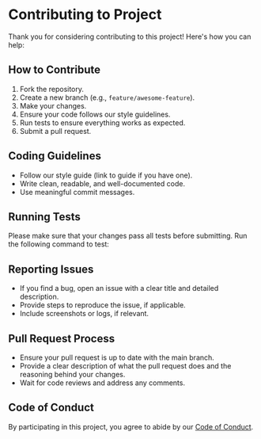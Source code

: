 # Contributing to Project

Thank you for considering contributing to this project! Here's how you can help:

## How to Contribute
1. Fork the repository.
2. Create a new branch (e.g., `feature/awesome-feature`).
3. Make your changes.
4. Ensure your code follows our style guidelines.
5. Run tests to ensure everything works as expected.
6. Submit a pull request.

## Coding Guidelines
- Follow our style guide (link to guide if you have one).
- Write clean, readable, and well-documented code.
- Use meaningful commit messages.

## Running Tests
Please make sure that your changes pass all tests before submitting. Run the following command to test:

## Reporting Issues
- If you find a bug, open an issue with a clear title and detailed description.
- Provide steps to reproduce the issue, if applicable.
- Include screenshots or logs, if relevant.

## Pull Request Process
- Ensure your pull request is up to date with the main branch.
- Provide a clear description of what the pull request does and the reasoning behind your changes.
- Wait for code reviews and address any comments.

## Code of Conduct
By participating in this project, you agree to abide by our [Code of Conduct](CODE_OF_CONDUCT.md).
